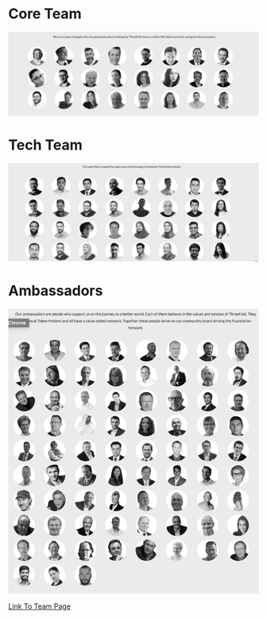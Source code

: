 # Core Team
![Core_Team_image](core_team.png)

# Tech Team
![dev team image](dev_team.png)

# Ambassadors
![ambassadors image](ambassadors.png)

<a href="https://www.threefold.io/public/#/team" target="_blank">Link To Team Page</a>
